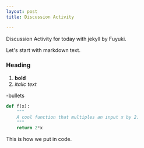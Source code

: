 ```yaml
---
layout: post
title: Discussion Activity

---
```


Discussion Activity for today with jekyll by Fuyuki.

Let's start with markdown text.

### Heading

1. **bold**
2. *italic text*

-bullets

```python
def f(x):
    """
    A cool function that multiples an input x by 2. 
    """
    return 2*x
``` 

This is how we put in code.
